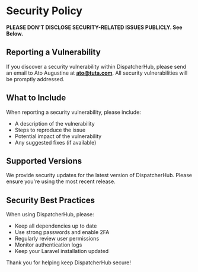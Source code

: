 # Security Policy

**PLEASE DON'T DISCLOSE SECURITY-RELATED ISSUES PUBLICLY. See Below.**

## Reporting a Vulnerability

If you discover a security vulnerability within DispatcherHub, please send an email to Ato Augustine at **ato@tuta.com**. All security vulnerabilities will be promptly addressed.

## What to Include

When reporting a security vulnerability, please include:

- A description of the vulnerability
- Steps to reproduce the issue
- Potential impact of the vulnerability
- Any suggested fixes (if available)

## Supported Versions

We provide security updates for the latest version of DispatcherHub. Please ensure you're using the most recent release.

## Security Best Practices

When using DispatcherHub, please:

- Keep all dependencies up to date
- Use strong passwords and enable 2FA
- Regularly review user permissions
- Monitor authentication logs
- Keep your Laravel installation updated

Thank you for helping keep DispatcherHub secure! 
